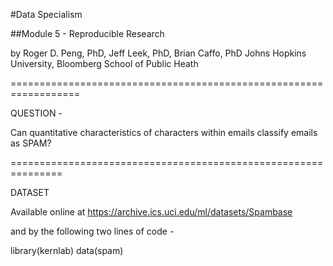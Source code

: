 #Data Specialism

##Module 5 - Reproducible Research

by Roger D. Peng, PhD, Jeff Leek, PhD, Brian Caffo, PhD
Johns Hopkins University, Bloomberg School of Public Heath

==================================================================

QUESTION -


Can quantitative characteristics of characters within emails classify emails as SPAM?

===============================================================

DATASET

Available online at https://archive.ics.uci.edu/ml/datasets/Spambase

and by the following two lines of code -

library(kernlab)
data(spam)

